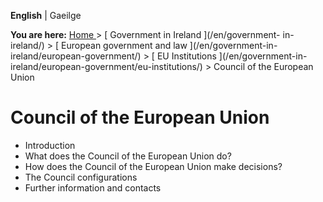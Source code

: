 **English** |  Gaeilge 

**You are here:** [ Home ](/en/) > [ Government in Ireland ](/en/government-
in-ireland/) > [ European government and law ](/en/government-in-
ireland/european-government/) > [ EU Institutions ](/en/government-in-
ireland/european-government/eu-institutions/) > Council of the European Union

#  Council of the European Union

  * Introduction 
  * What does the Council of the European Union do? 
  * How does the Council of the European Union make decisions? 
  * The Council configurations 
  * Further information and contacts 
